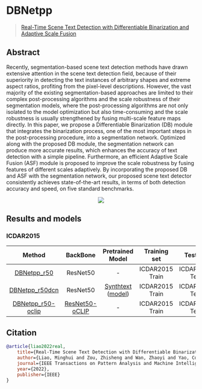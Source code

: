 # DBNetpp

> [Real-Time Scene Text Detection with Differentiable Binarization and Adaptive Scale Fusion](https://arxiv.org/abs/2202.10304)

<!-- [ALGORITHM] -->

## Abstract

Recently, segmentation-based scene text detection methods have drawn extensive attention in the scene text detection field, because of their superiority in detecting the text instances of arbitrary shapes and extreme aspect ratios, profiting from the pixel-level descriptions. However, the vast majority of the existing segmentation-based approaches are limited to their complex post-processing algorithms and the scale robustness of their segmentation models, where the post-processing algorithms are not only isolated to the model optimization but also time-consuming and the scale robustness is usually strengthened by fusing multi-scale feature maps directly. In this paper, we propose a Differentiable Binarization (DB) module that integrates the binarization process, one of the most important steps in the post-processing procedure, into a segmentation network. Optimized along with the proposed DB module, the segmentation network can produce more accurate results, which enhances the accuracy of text detection with a simple pipeline. Furthermore, an efficient Adaptive Scale Fusion (ASF) module is proposed to improve the scale robustness by fusing features of different scales adaptively. By incorporating the proposed DB and ASF with the segmentation network, our proposed scene text detector consistently achieves state-of-the-art results, in terms of both detection accuracy and speed, on five standard benchmarks.

<div align=center>
<img src="https://user-images.githubusercontent.com/45810070/166850828-f1e48c25-4a0f-429d-ae54-6997ed25c062.png"/>
</div>

## Results and models

### ICDAR2015

|                                            Method                                            |                                          BackBone                                           |                                                                                                           Pretrained Model                                                                                                           |  Training set   |    Test set    | #epochs | Test size | Precision | Recall | Hmean  |                                                                                                                                                     Download                                                                                                                                                      |
| :------------------------------------------------------------------------------------------: | :-----------------------------------------------------------------------------------------: | :----------------------------------------------------------------------------------------------------------------------------------------------------------------------------------------------------------------------------------: | :-------------: | :------------: | :-----: | :-------: | :-------: | :----: | :----: | :---------------------------------------------------------------------------------------------------------------------------------------------------------------------------------------------------------------------------------------------------------------------------------------------------------------: |
|       [DBNetpp_r50](/configs/textdet/dbnetpp/dbnetpp_resnet50_fpnc_1200e_icdar2015.py)       |                                          ResNet50                                           |                                                                                                                  -                                                                                                                   | ICDAR2015 Train | ICDAR2015 Test |  1200   |   1024    |  0.9079   | 0.8209 | 0.8622 |          [model](https://download.openmmlab.com/mmocr/textdet/dbnetpp/dbnetpp_resnet50_fpnc_1200e_icdar2015/dbnetpp_resnet50_fpnc_1200e_icdar2015_20221025_185550-013730aa.pth) \| [log](https://download.openmmlab.com/mmocr/textdet/dbnetpp/dbnetpp_resnet50_fpnc_1200e_icdar2015/20221025_185550.log)          |
|  [DBNetpp_r50dcn](/configs/textdet/dbnetpp/dbnetpp_resnet50-dcnv2_fpnc_1200e_icdar2015.py)   |                                          ResNet50                                           | [Synthtext](/configs/textdet/dbnetpp/dbnetpp_resnet50-dcnv2_fpnc_100k_synthtext.py) ([model](https://download.openmmlab.com/mmocr/textdet/dbnetpp/tmp_1.0_pretrain/dbnetpp_r50dcnv2_fpnc_100k_iter_synthtext-20220502-352fec8a.pth)) | ICDAR2015 Train | ICDAR2015 Test |  1200   |   1024    |  0.9116   | 0.8291 | 0.8684 | [model](https://download.openmmlab.com/mmocr/textdet/dbnetpp/dbnetpp_resnet50-dcnv2_fpnc_1200e_icdar2015/dbnetpp_resnet50-dcnv2_fpnc_1200e_icdar2015_20220829_230108-f289bd20.pth) \| [log](https://download.openmmlab.com/mmocr/textdet/dbnetpp/dbnetpp_resnet50-dcnv2_fpnc_1200e_icdar2015/20220829_230108.log) |
| [DBNetpp_r50-oclip](/configs/textdet/dbnetpp/dbnetpp_resnet50-oclip_fpnc_1200e_icdar2015.py) | [ResNet50-oCLIP](https://download.openmmlab.com/mmocr/backbone/resnet50-oclip-7ba0c533.pth) |                                                                                                                  -                                                                                                                   | ICDAR2015 Train | ICDAR2015 Test |  1200   |   1024    |  0.9174   | 0.8609 | 0.8882 | [model](https://download.openmmlab.com/mmocr/textdet/dbnetpp/dbnetpp_resnet50-oclip_fpnc_1200e_icdar2015/dbnetpp_resnet50-oclip_fpnc_1200e_icdar2015_20221101_124139-4ecb39ac.pth) \| [log](https://download.openmmlab.com/mmocr/textdet/dbnetpp/dbnetpp_resnet50-oclip_fpnc_1200e_icdar2015/20221101_124139.log) |

## Citation

```bibtex
@article{liao2022real,
    title={Real-Time Scene Text Detection with Differentiable Binarization and Adaptive Scale Fusion},
    author={Liao, Minghui and Zou, Zhisheng and Wan, Zhaoyi and Yao, Cong and Bai, Xiang},
    journal={IEEE Transactions on Pattern Analysis and Machine Intelligence},
    year={2022},
    publisher={IEEE}
}
```
